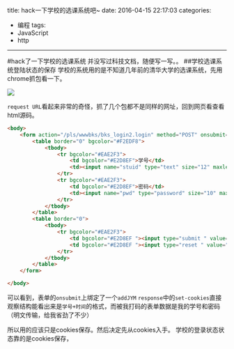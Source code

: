 title: hack一下学校的选课系统吧~
date: 2016-04-15 22:17:03
categories:
- 编程
tags:
- JavaScript
- http
---


#hack了一下学校的选课系统
并没写过科技文档，随便写一写。。
##学校选课系统登陆状态的保存
学校的系统用的是不知道几年前的清华大学的选课系统，先用chrome抓包看一下。

![](./_image/caught.png)

`request URL`看起来非常的奇怪，抓了几个包都不是同样的网址，回到网页看查看html源码。

```html
<body>
    <form action="/pls/wwwbks/bks_login2.login" method="POST" onsubmit="addJYM(this,2)">
        <table border="0" bgcolor="#F2EDF8">
            <tbody>
                <tr bgcolor="#EAE2F3">
                    <td bgcolor="#E2D8EF">学号</td>
                    <td><input name="stuid" type="text" size="12" maxlength="12"></td>
                </tr>
                <tr bgcolor="#EAE2F3">
                    <td bgcolor="#E2D8EF">密码</td>
                    <td><input name="pwd" type="password" size="10" maxlength="10"></td>
                </tr>
            </tbody>
        </table>
        <table border="0">
            <tbody>
                <tr bgcolor="#EAE2F3">
                    <td bgcolor="#E2D8EF "><input type="submit " value="提交 ">&nbsp;</td>
                    <td bgcolor="#E2D8EF "><input type="reset " value="重置 "></td>
                </tr>
            </tbody>
        </table>
    </form>

</body>
```
可以看到，表单的`onsubmit`上绑定了一个`addJYM`
`response`中的`set-cookies`直接观察结构能看出来是`学号+时间`的格式，而被我打码的表单数据是我的学号和密码（明文传输，给我省劲了不少）


所以用的应该只是cookies保存。然后决定先从cookies入手。
学校的登录状态状态靠的是cookies保存，


